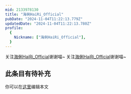 ```yaml
---
mid: 2133978130
title: "海俐HaiRi_Official"
pubDate: "2024-11-04T11:22:13.779Z"
updatedDate: "2024-11-04T11:22:13.780Z"
profile:
  {
    Nickname: ["海俐HaiRi_Official"],
  }
---
```


关注[海俐HaiRi_Official](https://space.bilibili.com/2133978130)谢谢喵~ 关注[海俐HaiRi_Official](https://space.bilibili.com/2133978130)谢谢喵~

## 此条目有待补充
你可以在[这里](https://github.com/Yuhanawa/VTuber.ICU-Content/edit/master/v/海俐HaiRi_Official/index.md)编辑本文
